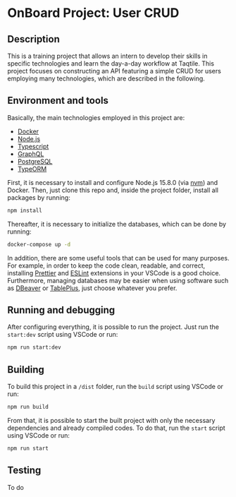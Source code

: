 # OnBoard Project: User CRUD

## Description

This is a training project that allows an intern to develop their skills in specific technologies and learn the day-a-day workflow at Taqtile. This project focuses on constructing an API featuring a simple CRUD for users employing many technologies, which are described in the following.

## Environment and tools

Basically, the main technologies employed in this project are:

- [Docker](https://www.docker.com/)
- [Node.js](https://nodejs.org/en/)
- [Typescript](https://www.typescriptlang.org/)
- [GraphQL](https://graphql.org/)
- [PostgreSQL](https://www.postgresql.org/)
- [TypeORM](https://github.com/typeorm/typeorm)

First, it is necessary to install and configure Node.js 15.8.0 (via [nvm](https://github.com/nvm-sh/nvm)) and Docker. Then, just clone this repo and, inside the project folder, install all packages by running:

```sh
npm install
```

Thereafter, it is necessary to initialize the databases, which can be done by running:

```sh
docker-compose up -d
```

In addition, there are some useful tools that can be used for many purposes. For example, in order to keep the code clean, readable, and correct, installing [Prettier](https://marketplace.visualstudio.com/items?itemName=esbenp.prettier-vscode) and [ESLint](https://marketplace.visualstudio.com/items?itemName=dbaeumer.vscode-eslint) extensions in your VSCode is a good choice. Furthermore, managing databases may be easier when using software such as [DBeaver](https://dbeaver.io/) or [TablePlus](https://tableplus.com/), just choose whatever you prefer.

## Running and debugging

After configuring everything, it is possible to run the project. Just run the `start:dev` script using VSCode or run:

```sh
npm run start:dev
```

## Building

To build this project in a `/dist` folder, run the `build` script using VSCode or run:

```sh
npm run build
```

From that, it is possible to start the built project with only the necessary dependencies and already compiled codes. To do that, run the `start` script using VSCode or run:

```sh
npm run start
```

## Testing

To do
